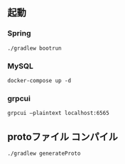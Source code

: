 ## 起動
### Spring
```
./gradlew bootrun
```
### MySQL
```
docker-compose up -d
```

### grpcui
```
grpcui —plaintext localhost:6565
```

## protoファイル コンパイル
```
./gradlew generateProto
```
